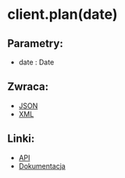 # client.plan(date)

## Parametry:
- date : Date

## Zwraca:
- [JSON](json/date.json)
- [XML](xml/date.xml)

## Linki:
- [API](https://iuczniowie.pe.szczecin.pl/mod_panelRodzica/plan/WS_Plan.asmx/pobierzPlanZajec)
- [Dokumentacja](https://iuczniowie.pe.szczecin.pl/mod_panelRodzica/plan/WS_Plan.asmx)